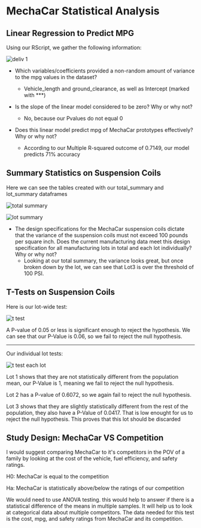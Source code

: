 # MechaCar Statistical Analysis

## Linear Regression to Predict MPG
Using our RScript, we gather the following information:

![deliv 1](https://user-images.githubusercontent.com/19378130/188281116-d1422b0a-8600-4793-b5ea-045dc549c52d.PNG)

- Which variables/coefficients provided a non-random amount of variance to the mpg values in the dataset?
  - Vehicle_length and ground_clearance, as well as Intercept (marked with ***)

- Is the slope of the linear model considered to be zero? Why or why not?
  - No, because our Pvalues do not equal 0
 
- Does this linear model predict mpg of MechaCar prototypes effectively? Why or why not?
  - According to our Multiple R-squared outcome of 0.7149, our model predicts 71% accuracy


## Summary Statistics on Suspension Coils
Here we can see the tables created with our total_summary and lot_summary dataframes

![total summary](https://user-images.githubusercontent.com/19378130/188282937-5ecd6281-eab4-4191-8bac-6d95a2d19e98.PNG)

![lot summary](https://user-images.githubusercontent.com/19378130/188282940-90a8c141-928a-4d1e-ba2f-f387ca0828f8.PNG)

- The design specifications for the MechaCar suspension coils dictate that the variance of the suspension coils must not exceed 100 pounds per square inch. Does the current manufacturing data meet this design specification for all manufacturing lots in total and each lot individually? Why or why not?
  - Looking at our total summary, the variance looks great, but once broken down by the lot, we can see that Lot3 is over the threshold of 100 PSI.



## T-Tests on Suspension Coils
Here is our lot-wide test:

![t test](https://user-images.githubusercontent.com/19378130/188283330-68ea1706-9d05-4312-b859-817e59eff0da.PNG)

A P-value of 0.05 or less is significant enough to reject the hypothesis. We can see that our P-Value is 0.06, so we fail to reject the null hypothesis.

--------
Our individual lot tests:

![t test each lot](https://user-images.githubusercontent.com/19378130/188283344-ccd9fe2b-243d-4432-940c-c91eaaa31360.PNG)

Lot 1 shows that they are not statistically different from the population mean, our P-Value is 1, meaning we fail to reject the null hypothesis.

Lot 2 has a P-value of 0.6072, so we again fail to reject the null hypothesis.

Lot 3 shows that they are slightly statistically different from the rest of the population, they also have a P-Value of 0.0417. That is low enought for us to reject the null hypothesis. This proves that this lot should be discarded


## Study Design: MechaCar VS Competition
I would suggest comparing MechaCar to it's competitors in the POV of a family by looking at the cost of the vehicle, fuel efficiency, and safety ratings.

H0: MechaCar is equal to the competition

Ha: MechaCar is statistically above/below the ratings of our competition

We would need to use ANOVA testing. this would help to answer if there is a statistical difference of the means in multiple samples. It will help us to look at categorical data about multiple competitors. The data needed for this test is the cost, mpg, and safety ratings from MechaCar and its competition.

